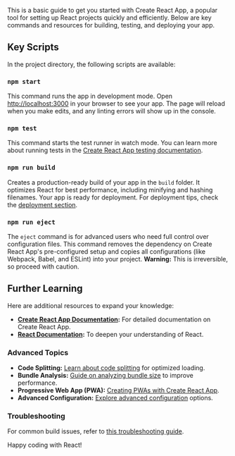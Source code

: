 This is a basic guide to get you started with Create React App, a popular tool for setting up React projects quickly and efficiently. Below are key commands and resources for building, testing, and deploying your app.

## Key Scripts

In the project directory, the following scripts are available:

### `npm start`
This command runs the app in development mode. Open [http://localhost:3000](http://localhost:3000) in your browser to see your app. The page will reload when you make edits, and any linting errors will show up in the console.

### `npm test`
This command starts the test runner in watch mode. You can learn more about running tests in the [Create React App testing documentation](https://facebook.github.io/create-react-app/docs/running-tests).

### `npm run build`
Creates a production-ready build of your app in the `build` folder. It optimizes React for best performance, including minifying and hashing filenames. Your app is ready for deployment. For deployment tips, check the [deployment section](https://facebook.github.io/create-react-app/docs/deployment).

### `npm run eject`
The `eject` command is for advanced users who need full control over configuration files. This command removes the dependency on Create React App's pre-configured setup and copies all configurations (like Webpack, Babel, and ESLint) into your project. **Warning:** This is irreversible, so proceed with caution.

## Further Learning

Here are additional resources to expand your knowledge:

- **[Create React App Documentation](https://facebook.github.io/create-react-app/docs/getting-started):** For detailed documentation on Create React App.
- **[React Documentation](https://reactjs.org/):** To deepen your understanding of React.

### Advanced Topics

- **Code Splitting:** [Learn about code splitting](https://facebook.github.io/create-react-app/docs/code-splitting) for optimized loading.
- **Bundle Analysis:** [Guide on analyzing bundle size](https://facebook.github.io/create-react-app/docs/analyzing-the-bundle-size) to improve performance.
- **Progressive Web App (PWA):** [Creating PWAs with Create React App](https://facebook.github.io/create-react-app/docs/making-a-progressive-web-app).
- **Advanced Configuration:** [Explore advanced configuration](https://facebook.github.io/create-react-app/docs/advanced-configuration) options.

### Troubleshooting

For common build issues, refer to [this troubleshooting guide](https://facebook.github.io/create-react-app/docs/troubleshooting#npm-run-build-fails-to-minify). 

Happy coding with React!
